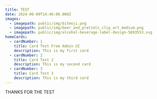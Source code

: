 ```yaml
---
title: TEST
date: 2024-06-09T14:46:00.000Z
images:
  - imagepath: public/img/bitmoji.png
  - imagepath: public/img/beer_and_pretzels_clip_art_medium.png
  - imagepath: public/img/alcohol-beverage-label-design-5693553.svg
homeCards:
  - cardNumber: 1
    title: Card Test From Admin UI
    description: This is my first card
  - cardNumber: 2
    title: Card Test 2
    description: This is my second card
  - cardNumber: 3
    title: Card Test 3
    description: This is my third card
---
```


THANKS FOR THE TEST
